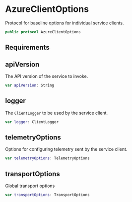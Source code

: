 # AzureClientOptions

Protocol for baseline options for individual service clients.

``` swift
public protocol AzureClientOptions
```

## Requirements

## apiVersion

The API version of the service to invoke.

``` swift
var apiVersion:​ String
```

## logger

The `ClientLogger` to be used by the service client.

``` swift
var logger:​ ClientLogger
```

## telemetryOptions

Options for configuring telemetry sent by the service client.

``` swift
var telemetryOptions:​ TelemetryOptions
```

## transportOptions

Global transport options

``` swift
var transportOptions:​ TransportOptions
```
